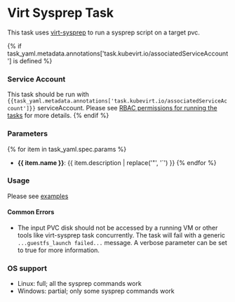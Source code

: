 # Virt Sysprep Task

This task uses [virt-sysprep](https://libguestfs.org/virt-sysprep.1.html) to run a sysprep script on a target pvc.

{% if task_yaml.metadata.annotations['task.kubevirt.io/associatedServiceAccount'] is defined %}
### Service Account

This task should be run with `{{task_yaml.metadata.annotations['task.kubevirt.io/associatedServiceAccount']}}` serviceAccount.
Please see [RBAC permissions for running the tasks](../../docs/tasks-rbac-permissions.md) for more details.
{% endif %}

### Parameters

{% for item in task_yaml.spec.params %}
- **{{ item.name }}**: {{ item.description | replace('"', '`') }}
{% endfor %}


### Usage

Please see [examples](examples)

#### Common Errors

- The input PVC disk should not be accessed by a running VM or other tools like virt-sysprep task concurrently.
The task will fail with a generic `...guestfs_launch failed...` message.
A verbose parameter can be set to true for more information.

### OS support

- Linux: full; all the sysprep commands work
- Windows: partial; only some sysprep commands work
